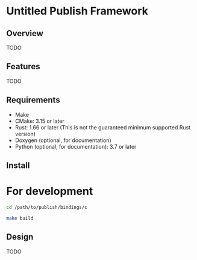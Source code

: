 # Untitled Publish Framework

## Overview

TODO

## Features

TODO

## Requirements

- Make
- CMake: 3.15 or later
- Rust: 1.66 or later (This is not the guaranteed minimum supported Rust
  version)
- Doxygen (optional, for documentation)
- Python (optional, for documentation): 3.7 or later

## Install

# For development

```bash
cd /path/to/publish/bindings/c

make build
```

## Design

TODO
